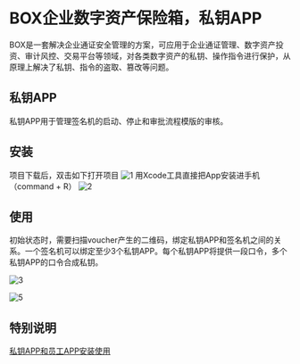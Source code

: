 # BOX企业数字资产保险箱，私钥APP
BOX是一套解决企业通证安全管理的方案，可应用于企业通证管理、数字资产投资、审计风控、交易平台等领域，对各类数字资产的私钥、操作指令进行保护，从原理上解决了私钥、指令的盗取、篡改等问题。

## 私钥APP
私钥APP用于管理签名机的启动、停止和审批流程模版的审核。

## 安装
项目下载后，双击如下打开项目
![1](https://camo.githubusercontent.com/f973bc6768ed96d5fd64f2be5a4d986aa939dc28/68747470733a2f2f73332d61702d736f757468656173742d312e616d617a6f6e6177732e636f6d2f73332e626f782e696d6167657330312f254535254231253846254535254239253935254535254246254142254537253835254137253230323031382d30342d3237253230254534254238253842254535253844253838342e31342e30322e706e67)
用Xcode工具直接把App安装进手机（command + R）
![2](https://camo.githubusercontent.com/fb9098b916f2a49453c9cbc1bea1406c94cdbc3a/68747470733a2f2f73332d61702d736f757468656173742d312e616d617a6f6e6177732e636f6d2f73332e626f782e696d6167657330312f254535254231253846254535254239253935254535254246254142254537253835254137253230323031382d30342d3236253230254534254238253842254535253844253838352e32342e34342e706e67)

## 使用
初始状态时，需要扫描voucher产生的二维码，绑定私钥APP和签名机之间的关系。一个签名机可以绑定至少3个私钥APP。每个私钥APP将提供一段口令，多个私钥APP的口令合成私钥。

![3](https://s3-ap-southeast-1.amazonaws.com/s3.box.images01/%E7%A7%81%E9%92%A5App-%E9%A6%96%E9%A1%B5.png)

![5](https://s3-ap-southeast-1.amazonaws.com/s3.box.images01/%E7%A7%81%E9%92%A5App-%E9%A6%96%E9%A1%B5%E4%B8%8A%E7%A7%BB%E6%95%88%E6%9E%9C.png)

## 特别说明

[私钥APP和员工APP安装使用](https://github.com/boxproject/box-Authorizer/wiki/%E5%AE%89%E8%A3%85%E7%A7%81%E9%92%A5APP%E5%92%8C%E5%91%98%E5%B7%A5APP)

